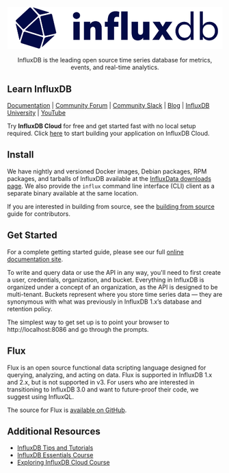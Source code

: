 <div align="center">
 <picture>
    <source media="(prefers-color-scheme: light)" srcset="assets/influxdb-logo.png">
    <source media="(prefers-color-scheme: dark)" srcset="assets/influxdb-logo-dark.png">
    <img src="assets/influxdb-logo.png" alt="InfluxDB Logo" width="600">
  </picture>
 <p>
InfluxDB is the leading open source time series database for metrics, events, and real-time analytics.</p>

</div>

## Learn InfluxDB
[Documentation](https://docs.influxdata.com/) | [Community Forum](https://community.influxdata.com/) | [Community Slack](https://www.influxdata.com/slack/) | [Blog](https://www.influxdata.com/blog/) | [InfluxDB University](https://university.influxdata.com/) | [YouTube](https://www.youtube.com/@influxdata8893)

Try **InfluxDB Cloud** for free and get started fast with no local setup required. Click [here](https://cloud2.influxdata.com/signup) to start building your application on InfluxDB Cloud.

## Install

We have nightly and versioned Docker images, Debian packages, RPM packages, and tarballs of InfluxDB available at the [InfluxData downloads page](https://portal.influxdata.com/downloads/). We also provide the `influx` command line interface (CLI) client as a separate binary available at the same location.

If you are interested in building from source, see the [building from source](CONTRIBUTING.md#building-from-source) guide for contributors.

## Get Started
For a complete getting started guide, please see our full [online documentation site](https://docs.influxdata.com/influxdb/latest/).


To write and query data or use the API in any way, you'll need to first create a user, credentials, organization, and bucket. Everything in InfluxDB is organized under a concept of an organization, as the API is designed to be multi-tenant. Buckets represent where you store time series data — they are synonymous with what was previously in InfluxDB 1.x’s database and retention policy.


The simplest way to get set up is to point your browser to http://localhost:8086 and go through the prompts.

## Flux
Flux is an open source functional data scripting language designed for querying, analyzing, and acting on data. Flux is supported in InfluxDB 1.x and 2.x, but is not supported in v3. For users who are interested in transitioning to InfluxDB 3.0 and want to future-proof their code, we suggest using InfluxQL. 


The source for Flux is [available on GitHub](https://github.com/influxdata/flux). 

## Additional Resources
- [InfluxDB Tips and Tutorials](https://www.influxdata.com/blog/category/tech/influxdb/)
- [InfluxDB Essentials Course](https://university.influxdata.com/courses/influxdb-essentials-tutorial/)
- [Exploring InfluxDB Cloud Course](https://university.influxdata.com/courses/exploring-influxdb-cloud-tutorial/)
